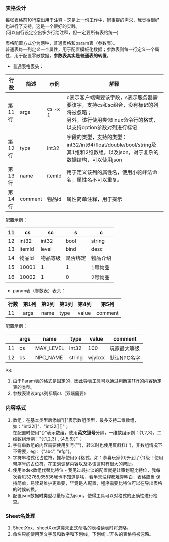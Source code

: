 ### 表格设计

每张表格前10行空出用于注释 - 这是上一份工作中，同事提的需求，我觉得很好也进行了支持，这是一个很好的实践。  
(可以自行设定空出多少行给注释，但一定要所有表格统一)

表格配置方式分为两种，普通表格和param表（参数表）。  
普通表每一列定义一个属性，用于配置模板化数据；参数表则每一行定义一个属性，用于配置零散数据，**参数表其实是普通表的转置**。

+ 普通表格表头：

| 行数   | 简述      | 示例      | 解释                                                                                      | 
|------|---------|---------|-----------------------------------------------------------------------------------------|  
| 第11行 | args    | cs -x 1 | c表示客户端需要该字段，s表示服务器需要该字，支持cs和sc组合，没有标记的列将被忽略；<br/>另外，该行使用类似linux命令行的格式，以支持option参数对列进行标记 | 
| 第12行 | type    | int32   | 字段的类型，支持的类型：int32/int64/float/double/bool/string及其1维和2维数组，以及json，对于复杂的数据结构，可以使用json     |
| 第13行 | name    | itemId  | 用于定义该列的属性名，使用小驼峰法命名，属性名不可以重复。                                                           |
| 第14行 | comment | 物品id    | 属性简单注释，用于提示                                                                             |

配置示例：

| 11 | cs     | sc    | s    | c      |
|----|--------|-------|------|--------|
| 12 | int32  | int32 | bool | string |
| 13 | itemId | level | bind | desc   |
| 14 | 物品id   | 物品等级  | 是否绑定 | 物品介绍   |
| 15 | 10001  | 1     | 1    | 1号物品   |
| 16 | 10002  | 1     | 0    | 2号物品   |

+ param表（参数表）表头：

| 行数 | 第1列  | 第2列  | 第3列  | 第4列   | 第5列     |  
|----|------|------|------|-------|---------|
| 11 | args | name | type | value | comment |

配置示例：

|    | args | name      | type   | value  | comment |  
|----|------|-----------|--------|--------|---------|
| 11 | cs   | MAX_LEVEL | int32  | 100    | 玩家最大等级  |
| 12 | cs   | NPC_NAME  | string | wjybxx | 默认NPC名字 |

PS:

1. 由于Param表的格式是固定的，因此导表工具可以通过判断第11行的内容确定表的类型。
2. 参数表建议args列都填cs（双端需要）

### 内容格式

1. 数组：在基本类型后添加"[]"表示数组类型，最多支持二维数组，如："int32[]"、"int32[][]"；  
   在配置时使用"{}"表示数组，使用**英文逗号**分隔，一维数组示例：{1,2,3}，二维数组示例："{{1,2,3} , {4,5,6}}"；
2. 字符串数组的内容需要使用引号("")，转义时也使用反斜杠('\')，非数组情况下不需要，eg： {"abc", "efg"}。
3. 字符串格式化占位符，推荐使用{n}格式，如：恭喜玩家{0}升到了{1}级！使用带序号的占位符，在策划调整内容以及多语言时有很大的帮助。
4. 使用index数组代替比特位 - 我见过最扯淡的配置就是让策划配比特位，我每次看见32768,65536我也不知道是啥，看半天注释都难算明白，表格应当
   保持简单，易读易维护更重要，毕竟是人配置，程序需要比特位可以在导出表格的时候转换。
5. 配置json数据时类型尽量标注为json，使得工具可以对格式的正确性进行检查。

### Sheet名处理

1. SheetXxx、sheetXxx这类未正式命名的表格读表时将忽略。
2. 命名只能使用英文字母和数字和下划线，下划线'_'开头的表格将被忽略。